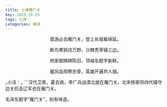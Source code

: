 ```yaml
---
title: 七律雁门关
key: 2019.10.29
tags: 七律
categories: 律诗
---
```


<p align="center">晋游必去雁门关，登上长城看绵延。
</p>
<p align="center">断鸟寒鸦戍万野，沙棘秃草镇三边。
</p>
<p align="center">杨家御赐碑陈旧，领袖名题字新鲜。
</p>
<p align="center">腥风血雨祭忠骨，英雄开遍共人烟。
</p>
_小注：_
```汉代卫青，霍去病，李广兵战漠北就在雁门关。北宋杨家将四代镇守边关抗击辽军也在雁门关。

毛泽东题字“雁门关”，别有味道。

```